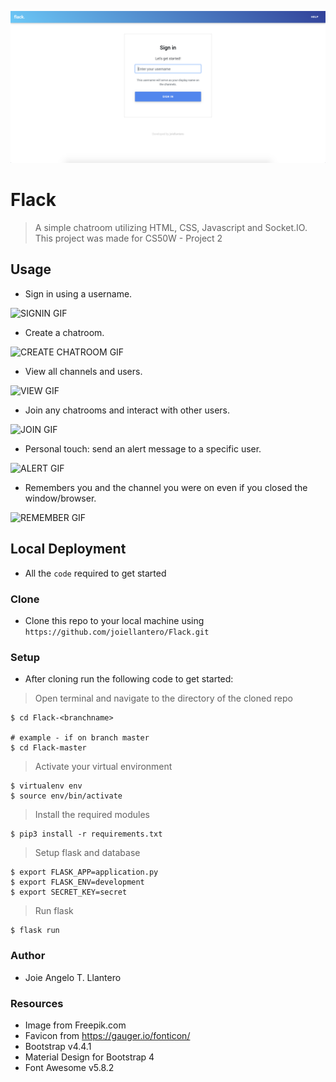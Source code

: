 <img src="static/images/Signin.png" title="signin" alt="signin"></a>

# Flack

> A simple chatroom utilizing HTML, CSS, Javascript and Socket.IO. This project was made for CS50W - Project 2

## Usage

- Sign in using a username.

![SIGNIN GIF](http://g.recordit.co/rMVoZm9xyK.gif)

- Create a chatroom. 

![CREATE CHATROOM GIF](http://g.recordit.co/VuesKBi4ZI.gif)

- View all channels and users.

![VIEW GIF](http://g.recordit.co/uxBnCWszyx.gif)

- Join any chatrooms and interact with other users.

![JOIN GIF](http://g.recordit.co/W31ku9nYuO.gif)

- Personal touch: send an alert message to a specific user.

![ALERT GIF](http://g.recordit.co/lmBLR7QGzj.gif)

- Remembers you and the channel you were on even if you closed the window/browser.

![REMEMBER GIF](http://g.recordit.co/fMML27YEXM.gif)

## Local Deployment

- All the `code` required to get started

### Clone

- Clone this repo to your local machine using `https://github.com/joiellantero/Flack.git`

### Setup

- After cloning run the following code to get started:

> Open terminal and navigate to the directory of the cloned repo

```shell
$ cd Flack-<branchname>

# example - if on branch master
$ cd Flack-master
```

> Activate your virtual environment

```shell
$ virtualenv env
$ source env/bin/activate
```

> Install the required modules

```shell
$ pip3 install -r requirements.txt
```

> Setup flask and database

```shell
$ export FLASK_APP=application.py
$ export FLASK_ENV=development
$ export SECRET_KEY=secret
```

> Run flask

```shell
$ flask run
```

### Author

- Joie Angelo T. Llantero

### Resources

- Image from Freepik.com
- Favicon from https://gauger.io/fonticon/
- Bootstrap v4.4.1
- Material Design for Bootstrap 4
- Font Awesome v5.8.2
